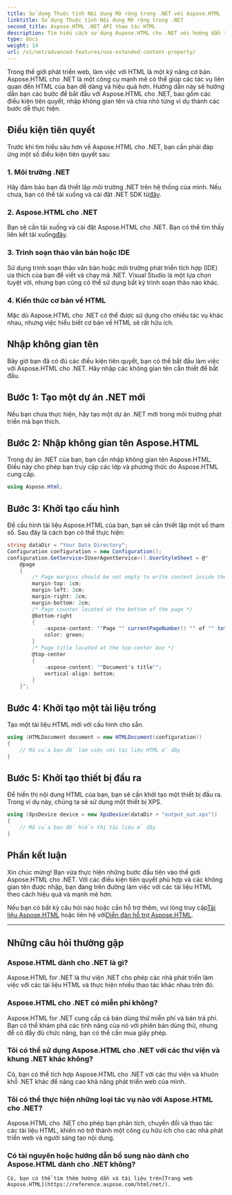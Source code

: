 ```yaml
---
title: Sử dụng Thuộc tính Nội dung Mở rộng trong .NET với Aspose.HTML
linktitle: Sử dụng Thuộc tính Nội dung Mở rộng trong .NET
second_title: Aspose.HTML .NET API thao tác HTML
description: Tìm hiểu cách sử dụng Aspose.HTML cho .NET với hướng dẫn từng bước này. Nâng cao kỹ năng HTML và hợp lý hóa các dự án phát triển web của bạn.
type: docs
weight: 14
url: /vi/net/advanced-features/use-extended-content-property/
---
```


Trong thế giới phát triển web, làm việc với HTML là một kỹ năng cơ bản. Aspose.HTML cho .NET là một công cụ mạnh mẽ có thể giúp các tác vụ liên quan đến HTML của bạn dễ dàng và hiệu quả hơn. Hướng dẫn này sẽ hướng dẫn bạn các bước để bắt đầu với Aspose.HTML cho .NET, bao gồm các điều kiện tiên quyết, nhập không gian tên và chia nhỏ từng ví dụ thành các bước dễ thực hiện.

## Điều kiện tiên quyết

Trước khi tìm hiểu sâu hơn về Aspose.HTML cho .NET, bạn cần phải đáp ứng một số điều kiện tiên quyết sau:

### 1. Môi trường .NET

 Hãy đảm bảo bạn đã thiết lập môi trường .NET trên hệ thống của mình. Nếu chưa, bạn có thể tải xuống và cài đặt .NET SDK từ[đây](https://releases.aspose.com/html/net/).

### 2. Aspose.HTML cho .NET

 Bạn sẽ cần tải xuống và cài đặt Aspose.HTML cho .NET. Bạn có thể tìm thấy liên kết tải xuống[đây](https://releases.aspose.com/html/net/).

### 3. Trình soạn thảo văn bản hoặc IDE

Sử dụng trình soạn thảo văn bản hoặc môi trường phát triển tích hợp (IDE) ưa thích của bạn để viết và chạy mã .NET. Visual Studio là một lựa chọn tuyệt vời, nhưng bạn cũng có thể sử dụng bất kỳ trình soạn thảo nào khác.

### 4. Kiến thức cơ bản về HTML

Mặc dù Aspose.HTML cho .NET có thể được sử dụng cho nhiều tác vụ khác nhau, nhưng việc hiểu biết cơ bản về HTML sẽ rất hữu ích.

## Nhập không gian tên

Bây giờ bạn đã có đủ các điều kiện tiên quyết, bạn có thể bắt đầu làm việc với Aspose.HTML cho .NET. Hãy nhập các không gian tên cần thiết để bắt đầu.

## Bước 1: Tạo một dự án .NET mới

Nếu bạn chưa thực hiện, hãy tạo một dự án .NET mới trong môi trường phát triển mà bạn thích.

## Bước 2: Nhập không gian tên Aspose.HTML

Trong dự án .NET của bạn, bạn cần nhập không gian tên Aspose.HTML. Điều này cho phép bạn truy cập các lớp và phương thức do Aspose.HTML cung cấp.

```csharp
using Aspose.Html;
```

## Bước 3: Khởi tạo cấu hình

Để cấu hình tài liệu Aspose.HTML của bạn, bạn sẽ cần thiết lập một số tham số. Sau đây là cách bạn có thể thực hiện:

```csharp
string dataDir = "Your Data Directory";
Configuration configuration = new Configuration();
configuration.GetService<IUserAgentService>().UserStyleSheet = @"
    @page 
    {
        /* Page margins should be not empty to write content inside the margin-boxes */
        margin-top: 1cm;
        margin-left: 2cm;
        margin-right: 2cm;
        margin-bottom: 2cm;
        /* Page counter located at the bottom of the page */
        @bottom-right
        {
            -aspose-content: ""Page "" currentPageNumber() "" of "" totalPagesNumber();
            color: green;
        }
        /* Page title located at the top-center box */
        @top-center
        {
            -aspose-content: ""Document's title"";
            vertical-align: bottom;
        }    
    }";
```

## Bước 4: Khởi tạo một tài liệu trống

Tạo một tài liệu HTML mới với cấu hình cho sẵn.

```csharp
using (HTMLDocument document = new HTMLDocument(configuration))
{
    // Mã của bạn để làm việc với tài liệu HTML ở đây
}
```

## Bước 5: Khởi tạo thiết bị đầu ra

Để hiển thị nội dung HTML của bạn, bạn sẽ cần khởi tạo một thiết bị đầu ra. Trong ví dụ này, chúng ta sẽ sử dụng một thiết bị XPS.

```csharp
using (XpsDevice device = new XpsDevice(dataDir + "output_out.xps"))
{
    // Mã của bạn để hiển thị tài liệu ở đây
}
```

## Phần kết luận

Xin chúc mừng! Bạn vừa thực hiện những bước đầu tiên vào thế giới Aspose.HTML cho .NET. Với các điều kiện tiên quyết phù hợp và các không gian tên được nhập, bạn đang trên đường làm việc với các tài liệu HTML theo cách hiệu quả và mạnh mẽ hơn.

 Nếu bạn có bất kỳ câu hỏi nào hoặc cần hỗ trợ thêm, vui lòng truy cập[Tài liệu Aspose.HTML](https://reference.aspose.com/html/net/) hoặc liên hệ với[Diễn đàn hỗ trợ Aspose.HTML](https://forum.aspose.com/).

---

## Những câu hỏi thường gặp

### Aspose.HTML dành cho .NET là gì?
   Aspose.HTML for .NET là thư viện .NET cho phép các nhà phát triển làm việc với các tài liệu HTML và thực hiện nhiều thao tác khác nhau trên đó.

### Aspose.HTML cho .NET có miễn phí không?
   Aspose.HTML for .NET cung cấp cả bản dùng thử miễn phí và bản trả phí. Bạn có thể khám phá các tính năng của nó với phiên bản dùng thử, nhưng để có đầy đủ chức năng, bạn có thể cần mua giấy phép.

### Tôi có thể sử dụng Aspose.HTML cho .NET với các thư viện và khung .NET khác không?
   Có, bạn có thể tích hợp Aspose.HTML cho .NET với các thư viện và khuôn khổ .NET khác để nâng cao khả năng phát triển web của mình.

### Tôi có thể thực hiện những loại tác vụ nào với Aspose.HTML cho .NET?
   Aspose.HTML cho .NET cho phép bạn phân tích, chuyển đổi và thao tác các tài liệu HTML, khiến nó trở thành một công cụ hữu ích cho các nhà phát triển web và người sáng tạo nội dung.

### Có tài nguyên hoặc hướng dẫn bổ sung nào dành cho Aspose.HTML dành cho .NET không?
    Có, bạn có thể tìm thêm hướng dẫn và tài liệu trên[Trang web Aspose.HTML](https://reference.aspose.com/html/net/).

